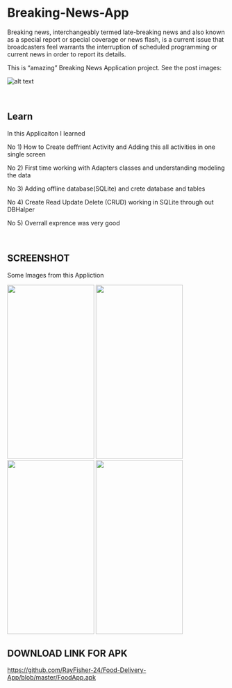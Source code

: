 # Breaking-News-App
Breaking news, interchangeably termed late-breaking news and also known as a special report or special coverage or news flash, is a current issue that broadcasters feel warrants the interruption of scheduled programming or current news in order to report its details.


This is “amazing” Breaking News Application project. See the post images: 

![alt text](https://miro.medium.com/max/1400/1*G2qGHJgMO4C3Meszv6Xqvg.png)


<br>

## Learn
In this Applicaiton I learned

No 1) How to Create deffrient Activity and Adding this all activities in one single screen

No 2) First time working with Adapters classes and understanding modeling the data

No 3) Adding offline database(SQLite) and crete database and tables

No 4) Create Read Update Delete (CRUD) working in SQLite through out DBHalper

No 5) Overrall exprence was very good

<br>

## SCREENSHOT
Some Images from this Appliction

<img src="" width="200" height="400" />  <img src="" width="200" height="400" />
<img src="https://raw.githubusercontent.com/RayFisher-24/Food_Delivery_App/master/Screenshot/Order%20Page.jpg" width="200" height="400" />
<img src="https://raw.githubusercontent.com/RayFisher-24/Food_Delivery_App/master/Screenshot/Update%20page.jpg" width="200" height="400" />

## DOWNLOAD LINK FOR APK

https://github.com/RayFisher-24/Food-Delivery-App/blob/master/FoodApp.apk

